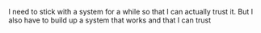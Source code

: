 I need to stick with a system for a while so that I can actually trust it. But I also have to build up a system that works and that I can trust

